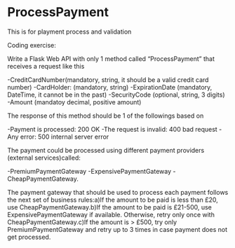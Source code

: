 # ProcessPayment
This is for playment process and validation 


Coding exercise:

Write a Flask Web API with only 1 method called “ProcessPayment” that receives a request like this

-CreditCardNumber(mandatory, string, it should be a valid credit card number)
-CardHolder: (mandatory, string)
-ExpirationDate (mandatory, DateTime, it cannot be in the past)
-SecurityCode (optional, string, 3 digits)
-Amount (mandatoy decimal, positive amount)

The response of this method should be 1 of the followings based on

-Payment is processed: 200 OK
-The request is invalid: 400 bad request
-Any error: 500 internal server error

The payment could be processed using different payment providers (external services)called:

-PremiumPaymentGateway 
-ExpensivePaymentGateway
-CheapPaymentGateway.

The payment gateway that should be used to process each payment follows the next set of business rules:a)If the amount to be paid is less than £20, use CheapPaymentGateway.b)If the amount to be paid is £21-500, use ExpensivePaymentGateway if available. Otherwise, retry only once with CheapPaymentGateway.c)If the amount is > £500, try only PremiumPaymentGateway and retry up to 3 times in case payment does not get processed.